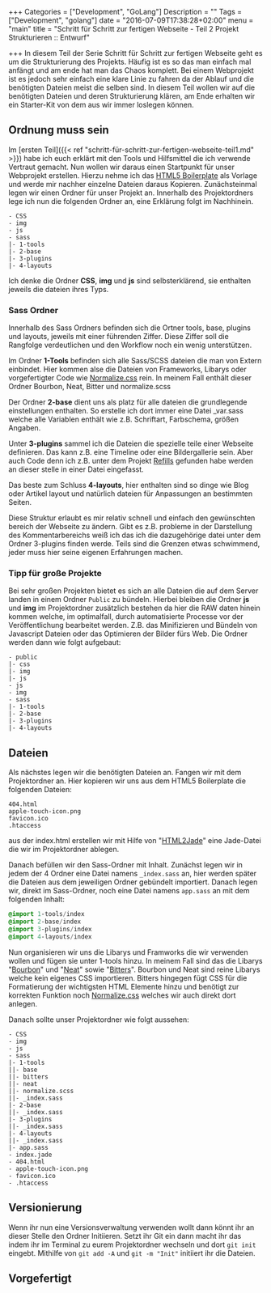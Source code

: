 +++
Categories = ["Development", "GoLang"]
Description = ""
Tags = ["Development", "golang"]
date = "2016-07-09T17:38:28+02:00"
menu = "main"
title = "Schritt für Schritt zur fertigen Webseite - Teil 2 Projekt Strukturieren :: Entwurf"

+++
In diesem Teil der Serie Schritt für Schritt zur fertigen Webseite geht es um die Strukturierung des Projekts. 
Häufig ist es so das man einfach mal anfängt und am ende hat man das Chaos komplett. 
Bei einem Webprojekt ist es jedoch sehr einfach eine klare Linie zu fahren da der Ablauf und die benötigten Dateien meist die selben sind.
In diesem Teil wollen wir auf die benötigten Dateien und deren Strukturierung klären, am Ende erhalten wir ein Starter-Kit von dem aus wir immer loslegen können.

## Ordnung muss sein
Im [ersten Teil]({{< ref "schritt-für-schritt-zur-fertigen-webseite-teil1.md" >}}) habe ich euch erklärt mit den Tools und Hilfsmittel die ich verwende Vertraut gemacht.
Nun wollen wir daraus einen Startpunkt für unser Webprojekt erstellen. Hierzu nehme ich das [HTML5 Boilerplate]() als Vorlage und werde mir nachher einzelne Dateien daraus Kopieren.
Zunächsteinmal legen wir einen Ordner für unser Projekt an. 
Innerhalb des Projektordners lege ich nun die folgenden Ordner an, eine Erklärung folgt im Nachhinein.

```
- CSS
- img
- js
- sass
|- 1-tools
|- 2-base
|- 3-plugins
|- 4-layouts
```

Ich denke die Ordner **CSS**, **img** und **js** sind selbsterklärend, sie enthalten jeweils die dateien ihres Typs. 

### Sass Ordner
Innerhalb des Sass Ordners befinden sich die Ortner tools, base, plugins und layouts, jeweils mit einer führenden Ziffer. 
Diese Ziffer soll die Rangfolge verdeutlichen und den Workflow noch ein wenig unterstützen.

Im Ordner **1-Tools** befinden sich alle Sass/SCSS dateien die man von Extern einbindet. 
Hier kommen alse die Dateien von Frameworks, Libarys oder vorgefertigter Code wie [Normalize.css]() rein. 
In meinem Fall enthält dieser Ordner Bourbon, Neat, Bitter und normalize.scss

Der Ordner **2-base** dient uns als platz für alle dateien die grundlegende einstellungen enthalten. 
So erstelle ich dort immer eine Datei _var.sass welche alle Variablen enthält wie z.B. Schriftart, Farbschema, größen Angaben.

Unter **3-plugins** sammel ich die Dateien die spezielle teile einer Webseite definieren. Das kann z.B. eine Timeline oder eine Bildergallerie sein.
Aber auch Code denn ich z.B. unter dem Projekt [Refills](http://refills.bourbon.io/) gefunden habe werden an dieser stelle in einer Datei eingefasst.

Das beste zum Schluss **4-layouts**, hier enthalten sind so dinge wie Blog oder Artikel layout und natürlich dateien für Anpassungen an bestimmten Seiten. 

Diese Struktur erlaubt es mir relativ schnell und einfach den gewünschten bereich der Webseite zu ändern. Gibt es z.B. probleme in der Darstellung des 
Kommentarbereichs weiß ich das ich die dazugehörige datei unter dem Ordner 3-plugins finden werde. Teils sind die Grenzen etwas schwimmend, 
jeder muss hier seine eigenen Erfahrungen machen.

### Tipp für große Projekte
Bei sehr großen Projekten bietet es sich an alle Dateien die auf dem Server landen in einem Ordner ``Public`` zu bündeln. 
Hierbei bleiben die Ordner **js** und **img** im Projektordner zusätzlich bestehen da hier die RAW daten hinein kommen welche, im optimalfall, durch automatisierte Processe vor der Veröffentlichung bearbeitet werden. 
Z.B. das Minifizieren und Bündeln von Javascript Dateien oder das Optimieren der Bilder fürs Web.
Die Ordner werden dann wie folgt aufgebaut:

```
- public
|- css
|- img
|- js
- js
- img
- sass
|- 1-tools
|- 2-base
|- 3-plugins
|- 4-layouts
```

## Dateien

Als nächstes legen wir die benötigten Dateien an. Fangen wir mit dem Projektordner an. Hier kopieren wir uns aus dem HTML5 Boilerplate die folgenden Dateien:

```
404.html
apple-touch-icon.png
favicon.ico
.htaccess
```

aus der index.html erstellen wir mit Hilfe von "[HTML2Jade]()" eine Jade-Datei die wir im Projektordner ablegen.

Danach befüllen wir den Sass-Ordner mit Inhalt. Zunächst legen wir in jedem der 4 Ordner eine Datei namens ``_index.sass`` an, hier werden später die Dateien aus dem jeweiligen Ordner gebündelt importiert. Danach legen wir, direkt im Sass-Ordner, noch eine Datei namens ``app.sass`` an mit dem folgenden Inhalt:

```sass
@import 1-tools/index
@import 2-base/index
@import 3-plugins/index
@import 4-layouts/index
```
Nun organisieren wir uns die Libarys und Framworks die wir verwenden wollen und fügen sie unter 1-tools hinzu. 
In meinem Fall sind das die Libarys "[Bourbon](http://bourbon.io/)" und "[Neat](http://neat.bourbon.io/)" sowie "[Bitters](http://bitters.bourbon.io/)". 
Bourbon und Neat sind reine Libarys welche kein eigenes CSS importieren. 
Bitters hingegen fügt CSS für die Formatierung der wichtigsten HTML Elemente hinzu und benötigt zur korrekten Funktion noch [Normalize.css](https://necolas.github.io/normalize.css/) welches wir auch direkt dort anlegen.

Danach sollte unser Projektordner wie folgt aussehen:

```
- CSS
- img
- js
- sass
|- 1-tools
||- base
||- bitters
||- neat
||- normalize.scss
||- _index.sass
|- 2-base
||- _index.sass
|- 3-plugins
||- _index.sass
|- 4-layouts
||- _index.sass
|- app.sass
- index.jade
- 404.html
- apple-touch-icon.png
- favicon.ico
- .htaccess
```

## Versionierung
Wenn ihr nun eine Versionsverwaltung verwenden wollt dann könnt ihr an dieser Stelle den Ordner Initiieren. 
Setzt ihr Git ein dann macht ihr das indem ihr im Terminal zu eurem Projektordner wechseln und dort ``git init`` eingebt. 
Mithilfe von ``git add -A`` und ``git -m "Init"`` initiiert ihr die Dateien.


## Vorgefertigt

